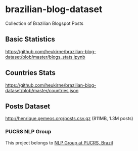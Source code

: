 # brazilian-blog-dataset
Collection of Brazilian Blogspot Posts

## Basic Statistics
https://github.com/heukirne/brazilian-blog-dataset/blob/master/blogs_stats.ipynb

## Countries Stats
https://github.com/heukirne/brazilian-blog-dataset/blob/master/countries.json

## Posts Dataset
http://henrique.gemeos.org/posts.csv.gz (811MB, 1.3M posts)

### PUCRS NLP Group
This project belongs to [NLP Group at PUCRS, Brazil](http://www.inf.pucrs.br/linatural/)
